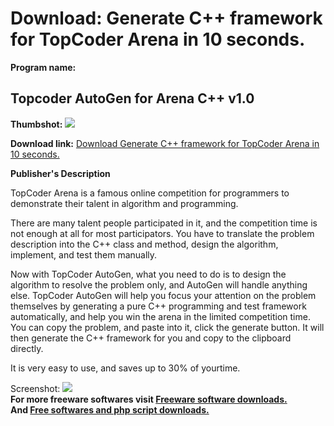 # Download: Generate C++ framework for TopCoder Arena in 10 seconds.

**Program name:**

## Topcoder AutoGen for Arena C++ v1.0

  
**Thumbshot:** ![](http://www.freewarefiles.com/screenshot/ss_tcag_md.gif)   
  
**Download link:** [Download Generate C++ framework for TopCoder Arena in 10 seconds.](http://freesoftwares.boysofts.com/Topcoder-AutoGen-For-Arena-C-V_program_22416.html)  
  


**Publisher's Description**  
  


TopCoder Arena is a famous online competition for programmers to demonstrate their talent in algorithm and programming. 

There are many talent people participated in it, and the competition time is not enough at all for most participators. You have to translate the problem description into the C++ class and method, design the algorithm, implement, and test them manually. 

Now with TopCoder AutoGen, what you need to do is to design the algorithm to resolve the problem only, and AutoGen will handle anything else. TopCoder AutoGen will help you focus your attention on the problem themselves by generating a pure C++ programming and test framework automatically, and help you win the arena in the limited competition time. You can copy the problem, and paste into it, click the generate button. It will then generate the C++ framework for you and copy to the clipboard directly. 

It is very easy to use, and saves up to 30% of yourtime. 

  
  
Screenshot: ![](http://www.freewarefiles.com/screenshot/ss_tcag.gif)   
**For more freeware softwares visit [Freeware software downloads.](http://freesoftwares.boysofts.com/)**   
**And [Free softwares and php script downloads.](http://www.boysofts.com/)**
